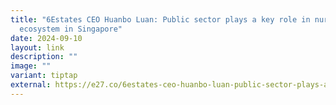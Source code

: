 ```yaml
---
title: "6Estates CEO Huanbo Luan: Public sector plays a key role in nurturing AI
  ecosystem in Singapore"
date: 2024-09-10
layout: link
description: ""
image: ""
variant: tiptap
external: https://e27.co/6estates-ceo-huanbo-luan-public-sector-plays-a-key-role-in-nurturing-ai-ecosystem-in-singapore-20240829/
---
```

